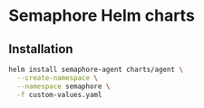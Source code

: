 # Semaphore Helm charts

## Installation

```bash
helm install semaphore-agent charts/agent \
  --create-namespace \
  --namespace semaphore \
  -f custom-values.yaml
```
